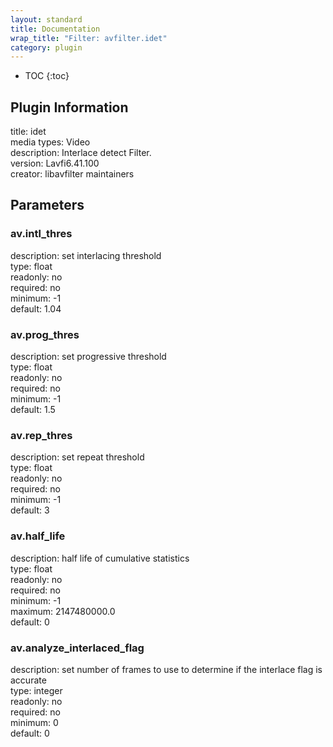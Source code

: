 ```yaml
---
layout: standard
title: Documentation
wrap_title: "Filter: avfilter.idet"
category: plugin
---
```

* TOC
{:toc}

## Plugin Information

title: idet  
media types:
Video  
description: Interlace detect Filter.  
version: Lavfi6.41.100  
creator: libavfilter maintainers  

## Parameters

### av.intl_thres

  
description:
set interlacing threshold  
type: float  
readonly: no  
required: no  
minimum: -1  
default: 1.04  

### av.prog_thres

  
description:
set progressive threshold  
type: float  
readonly: no  
required: no  
minimum: -1  
default: 1.5  

### av.rep_thres

  
description:
set repeat threshold  
type: float  
readonly: no  
required: no  
minimum: -1  
default: 3  

### av.half_life

  
description:
half life of cumulative statistics  
type: float  
readonly: no  
required: no  
minimum: -1  
maximum: 2147480000.0  
default: 0  

### av.analyze_interlaced_flag

  
description:
set number of frames to use to determine if the interlace flag is accurate  
type: integer  
readonly: no  
required: no  
minimum: 0  
default: 0  

